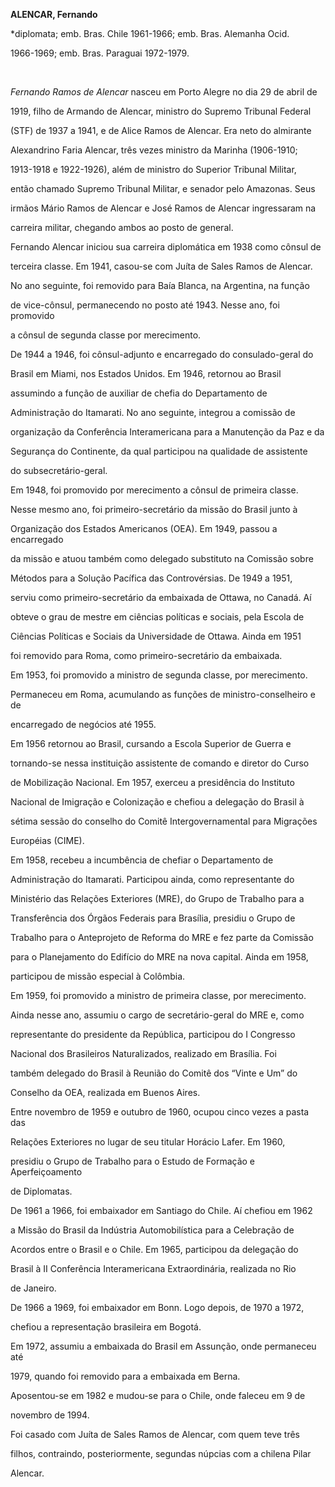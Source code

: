 **ALENCAR, Fernando**



\*diplomata; emb. Bras. Chile 1961-1966; emb. Bras. Alemanha Ocid.

1966-1969; emb. Bras. Paraguai 1972-1979.



 



*Fernando Ramos de Alencar* nasceu em Porto Alegre no dia 29 de abril de

1919, filho de Armando de Alencar, ministro do Supremo Tribunal Federal

(STF) de 1937 a 1941, e de Alice Ramos de Alencar. Era neto do almirante

Alexandrino Faria Alencar, três vezes ministro da Marinha (1906-1910;

1913-1918 e 1922-1926), além de ministro do Superior Tribunal Militar,

então chamado Supremo Tribunal Militar, e senador pelo Amazonas. Seus

irmãos Mário Ramos de Alencar e José Ramos de Alencar ingressaram na

carreira militar, chegando ambos ao posto de general.



Fernando Alencar iniciou sua carreira diplomática em 1938 como cônsul de

terceira classe. Em 1941, casou-se com Juíta de Sales Ramos de Alencar.

No ano seguinte, foi removido para Baía Blanca, na Argentina, na função

de vice-cônsul, permanecendo no posto até 1943. Nesse ano, foi promovido

a cônsul de segunda classe por merecimento.



De 1944 a 1946, foi cônsul-adjunto e encarregado do consulado-geral do

Brasil em Miami, nos Estados Unidos. Em 1946, retornou ao Brasil

assumindo a função de auxiliar de chefia do Departamento de

Administração do Itamarati. No ano seguinte, integrou a comissão de

organização da Conferência Interamericana para a Manutenção da Paz e da

Segurança do Continente, da qual participou na qualidade de assistente

do subsecretário-geral.



Em 1948, foi promovido por merecimento a cônsul de primeira classe.

Nesse mesmo ano, foi primeiro-secretário da missão do Brasil junto à

Organização dos Estados Americanos (OEA). Em 1949, passou a encarregado

da missão e atuou também como delegado substituto na Comissão sobre

Métodos para a Solução Pacífica das Controvérsias. De 1949 a 1951,

serviu como primeiro-secretário da embaixada de Ottawa, no Canadá. Aí

obteve o grau de mestre em ciências políticas e sociais, pela Escola de

Ciências Políticas e Sociais da Universidade de Ottawa. Ainda em 1951

foi removido para Roma, como primeiro-secretário da embaixada.



Em 1953, foi promovido a ministro de segunda classe, por merecimento.

Permaneceu em Roma, acumulando as funções de ministro-conselheiro e de

encarregado de negócios até 1955.



Em 1956 retornou ao Brasil, cursando a Escola Superior de Guerra e

tornando-se nessa instituição assistente de comando e diretor do Curso

de Mobilização Nacional. Em 1957, exerceu a presidência do Instituto

Nacional de Imigração e Colonização e chefiou a delegação do Brasil à

sétima sessão do conselho do Comitê Intergovernamental para Migrações

Européias (CIME).



Em 1958, recebeu a incumbência de chefiar o Departamento de

Administração do Itamarati. Participou ainda, como representante do

Ministério das Relações Exteriores (MRE), do Grupo de Trabalho para a

Transferência dos Órgãos Federais para Brasília, presidiu o Grupo de

Trabalho para o Anteprojeto de Reforma do MRE e fez parte da Comissão

para o Planejamento do Edifício do MRE na nova capital. Ainda em 1958,

participou de missão especial à Colômbia.



Em 1959, foi promovido a ministro de primeira classe, por merecimento.

Ainda nesse ano, assumiu o cargo de secretário-geral do MRE e, como

representante do presidente da República, participou do I Congresso

Nacional dos Brasileiros Naturalizados, realizado em Brasília. Foi

também delegado do Brasil à Reunião do Comitê dos “Vinte e Um” do

Conselho da OEA, realizada em Buenos Aires.



Entre novembro de 1959 e outubro de 1960, ocupou cinco vezes a pasta das

Relações Exteriores no lugar de seu titular Horácio Lafer. Em 1960,

presidiu o Grupo de Trabalho para o Estudo de Formação e Aperfeiçoamento

de Diplomatas.



De 1961 a 1966, foi embaixador em Santiago do Chile. Aí chefiou em 1962

a Missão do Brasil da Indústria Automobilística para a Celebração de

Acordos entre o Brasil e o Chile. Em 1965, participou da delegação do

Brasil à II Conferência Interamericana Extraordinária, realizada no Rio

de Janeiro.



De 1966 a 1969, foi embaixador em Bonn. Logo depois, de 1970 a 1972,

chefiou a representação brasileira em Bogotá.



Em 1972, assumiu a embaixada do Brasil em Assunção, onde permaneceu até

1979, quando foi removido para a embaixada em Berna.



Aposentou-se em 1982 e mudou-se para o Chile, onde faleceu em 9 de

novembro de 1994.



Foi casado com Juíta de Sales Ramos de Alencar, com quem teve três

filhos, contraindo, posteriormente, segundas núpcias com a chilena Pilar

Alencar.



 



 



